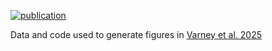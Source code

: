 [![publication](https://img.shields.io/badge/Publication-MolCancerRes-blue.svg?style=plastic)](https://doi.org/10.1158/1541-7786.mcr-24-0508)

Data and code used to generate figures in [Varney et al. 2025](https://doi.org/10.1158/1541-7786.mcr-24-0508)

